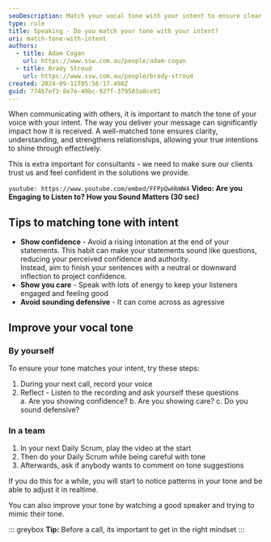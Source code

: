 ```yaml
---
seoDescription: Match your vocal tone with your intent to ensure clear and effective communication in meetings, phone calls, and other verbal interactions.
type: rule
title: Speaking - Do you match your tone with your intent?
uri: match-tone-with-intent
authors:
  - title: Adam Cogan
    url: https://www.ssw.com.au/people/adam-cogan
  - title: Brady Stroud
    url: https://www.ssw.com.au/people/brady-stroud
created: 2024-09-11T05:56:17.498Z
guid: 774b7ef3-8e7e-49bc-927f-379503a8ce91
---
```


When communicating with others, it is important to match the tone of your voice with your intent. The way you deliver your message can significantly impact how it is received. A well-matched tone ensures clarity, understanding, and strengthens relationships, allowing your true intentions to shine through effectively.

This is extra important for consultants - we need to make sure our clients trust us and feel confident in the solutions we provide.

<!-- endintro -->

`youtube: https://www.youtube.com/embed/FFPpQwHbWW4`
**Video: Are you Engaging to Listen to? How you Sound Matters (30 sec)**

<!--`youtube: https://www.youtube.com/watch?v=PkGIZ5yQSp4`
**Video: Do you match tone with intent | Brady Stroud & Adam Cogan | Rules**-->

## Tips to matching tone with intent

* **Show confidence** - Avoid a rising intonation at the end of your statements. This habit can make your statements sound like questions, reducing your perceived confidence and authority.  
Instead, aim to finish your sentences with a neutral or downward inflection to project confidence.
* **Show you care** - Speak with lots of energy to keep your listeners engaged and feeling good
* **Avoid sounding defensive** - It can come across as agressive

## Improve your vocal tone

### By yourself

To ensure your tone matches your intent, try these steps:

1. During your next call, record your voice
2. Reflect - Listen to the recording and ask yourself these questions  
  a. Are you showing confidence?
  b. Are you showing care?
  c. Do you sound defensive?

### In a team

1. In your next Daily Scrum, play the video at the start
2. Then do your Daily Scrum while being careful with tone
3. Afterwards, ask if anybody wants to comment on tone suggestions

If you do this for a while, you will start to notice patterns in your tone and be able to adjust it in realtime.

You can also improve your tone by watching a good speaker and trying to mimic their tone.

::: greybox
**Tip:** Before a call, its important to get in the right mindset
:::
